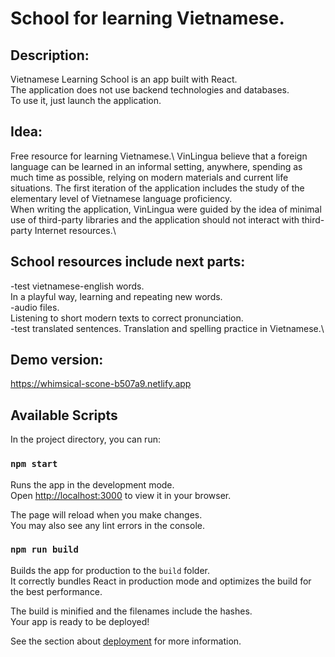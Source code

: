 # School for learning Vietnamese.

## Description:

Vietnamese Learning School is an app built with React.\
The application does not use backend technologies and databases.\
To use it, just launch the application.

## Idea:

Free resource for learning Vietnamese.\ VinLingua believe that a foreign language can be learned in an informal setting, anywhere, spending as much time as possible, relying on modern materials and current life situations.
The first iteration of the application includes the study of the elementary level of Vietnamese language proficiency.\
When writing the application, VinLingua were guided by the idea of minimal use of third-party libraries and the application should not interact with third-party Internet resources.\

## School resources include next parts:

-test vietnamese-english words.\
In a playful way, learning and repeating new words.\
-audio files.\
Listening to short modern texts to correct pronunciation.\
-test translated sentences.
Translation and spelling practice in Vietnamese.\

## Demo version:

https://whimsical-scone-b507a9.netlify.app

## Available Scripts

In the project directory, you can run:

### `npm start`

Runs the app in the development mode.\
Open [http://localhost:3000](http://localhost:3000) to view it in your browser.

The page will reload when you make changes.\
You may also see any lint errors in the console.

### `npm run build`

Builds the app for production to the `build` folder.\
It correctly bundles React in production mode and optimizes the build for the best performance.

The build is minified and the filenames include the hashes.\
Your app is ready to be deployed!

See the section about [deployment](https://facebook.github.io/create-react-app/docs/deployment) for more information.
